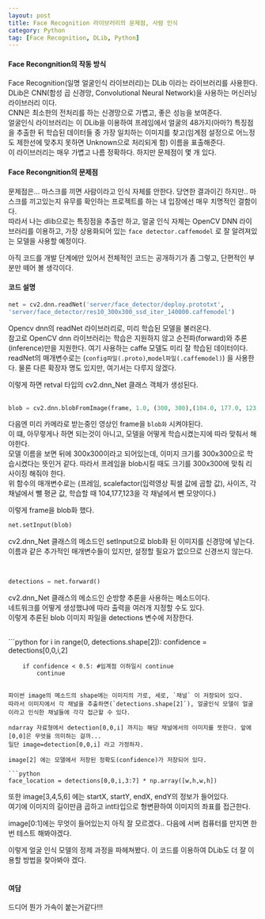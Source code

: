 ```yaml
---
layout: post
title: Face Recognition 라이브러리의 문제점, 사람 인식 
category: Python
tag: [Face Recognition, DLib, Python] 
---
```


#### Face Recongnition의 작동 방식 

Face Recognition(일명 얼굴인식 라이브러리)는 DLib 이라는 라이브러리를 사용한다.  
DLib은 CNN(합성 곱 신경망, Convolutional Neural Network)을 사용하는 머신러닝 라이브러리 이다.  
CNN은 최소한의 전처리를 하는 신경망으로 가볍고, 좋은 성능을 보여준다.  
얼굴인식 라이브러리는 이 DLib을 이용하여 프레임에서 얼굴의 48가지(아마?) 특징점을 추출한 뒤 학습된 데이터들 중 가장 일치하는 이미지를 찾고(임계점 설정으로 어느정도 제한선에 맞추지 못하면 Unknown으로 처리되게 함) 이름을 표출해준다.  
이 라이브러리는 매우 가볍고 나름 정확하다. 하지만 문제점이 몇 개 있다.  

#### Face Recongnition의 문제점

문제점은... 마스크를 끼면 사람이라고 인식 자체를 안한다. 당연한 결과이긴 하지만.. 마스크를 끼고있는지 유무를 확인하는 프로젝트를 하는 내 입장에선 매우 치명적인 결함이다.  
따라서 나는 dlib으로는 특징점을 추출만 하고, 얼굴 인식 자체는 OpenCV DNN 라이브러리를 이용하고, 가장 상용화되어 있는 `face detector.caffemodel` 로 잘 알려져있는 모델을 사용할 예정이다.  

아직 코드를 개발 단계에만 있어서 전체적인 코드는 공개하기가 좀 그렇고, 단편적인 부분만 떼어 볼 생각이다. 

#### 코드 설명

```python
net = cv2.dnn.readNet('server/face_detector/deploy.prototxt',
'server/face_detector/res10_300x300_ssd_iter_140000.caffemodel')
```

Opencv dnn의 readNet 라이브러리로, 미리 학습된 모델을 불러온다.  
참고로 OpenCV dnn 라이브러리는 학습은 지원하지 않고 순전파(forward)와 추론(inference)만을 지원한다. 여기 사용하는 caffe 모델도 미리 잘 학습된 데이터이다.  
readNet의 매개변수로는 (`config파일(.proto)`,`model파일(.caffemodel)`) 을 사용한다. 
물론 다른 확장자 명도 있지만, 여기서는 다루지 않겠다.  

이렇게 하면 retval 타입의 cv2.dnn_Net 클래스 객체가 생성된다.  
<br>

```python
blob = cv2.dnn.blobFromImage(frame, 1.0, (300, 300),(104.0, 177.0, 123.0))
```

다음엔 미리 카메라로 받는중인 영상인 frame을 `blob화` 시켜야된다.  
이 떄, 아무렇게나 하면 되는것이 아니고, 모델을 어떻게 학습시켰는지에 따라 맞춰서 해야한다.  
모델 이름을 보면 뒤에 300x300이라고 되어있는데, 이미지 크기를 300x300으로 학습시켰다는 뜻인거 같다. 따라서 프레임을 blob시킬 때도 크기를 300x300에 맞춰 리사이징 해줘야 한다.   
위 함수의 매개변수로는 (프레임, scalefactor(입력영상 픽셀 값에 곱할 값), 사이즈, 각 채널에서 뺄 평균 값, 학습할 때 104,177,123을 각 채널에서 뺀 모양이다.)  

이렇게 frame을 blob화 했다.  

```python
net.setInput(blob)
```

cv2.dnn_Net 클래스의 메소드인 setInput으로 blob화 된 이미지를 신경망에 넣는다.  
이름과 같은 추가적인 매개변수들이 있지만, 설정할 필요가 없으므로 신경쓰지 않는다.  

<br>

```python
detections = net.forward()
```

cv2.dnn_Net 클래스의 메소드인 순방향 추론을 사용하는 메소드이다.  
네트워크를 어떻게 생성했냐에 따라 출력을 여러개 지정할 수도 있다.  
이렇게 추론된 blob 이미지 파일을 detections 변수에 저장한다.  

<br>
```python
 for i in range(0, detections.shape[2]):
        confidence = detections[0,0,i,2]

        if confidence < 0.5: #임계점 이하일시 continue
            continue
```

파이썬 image의 메소드의 shape에는 이미지의 가로, 세로, `채널` 이 저장되어 있다.  
따라서 이미지에서 각 채널을 추출하면(`detections.shape[2]`), 얼굴인식 모델이 얼굴이라고 인식한 채널들에 각각 접근할 수 있다.  

ndarray 자료형에서 detection[0,0,i] 까지는 해당 채널에서의 이미지를 뜻한다. 앞에 [0,0]은 무엇을 의미하는 걸까...  
일단 image=detection[0,0,i] 라고 가정하자.  

image[2] 에는 모델에서 저장된 정확도(confidence)가 저장되어 있다.  

```python
face_location = detections[0,0,i,3:7] * np.array([w,h,w,h])
```
또한 image[3,4,5,6] 에는 startX, startY, endX, endY의 정보가 들어있다.  
여기에 이미지의 길이만큼 곱하고 int타입으로 형변환하여 이미지의 좌표를 접근한다.  

image[0:1]에는 무엇이 들어있는지 아직 잘 모르겠다.. 다음에 서버 컴퓨터를 만지면 한번 테스트 해봐야겠다.   

이렇게 얼굴 인식 모델의 정제 과정을 파헤쳐봤다. 이 코드를 이용하여 DLib도 더 잘 이용할 방법을 찾아봐야 겠다.  
<br>

#### 여담   
드디어 뭔가 가속이 붙는거같다!!!